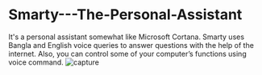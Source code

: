 # Smarty---The-Personal-Assistant
It's a personal assistant somewhat like Microsoft Cortana. Smarty uses Bangla and English voice queries to answer questions with the help of the internet. Also, you can control some of your computer’s functions using voice command.
![capture](https://user-images.githubusercontent.com/35050416/40522500-0ecbfeb2-5ff3-11e8-9c7f-b129acf2a069.PNG)
